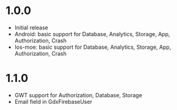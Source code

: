 # 1.0.0

- Initial release
- Android: basic support for Database, Analytics, Storage, App, Authorization, Crash
- Ios-moe: basic support for Database, Analytics, Storage, App, Authorization, Crash



# 1.1.0

- GWT support for Authorization, Database, Storage
- Email field in GdxFirebaseUser